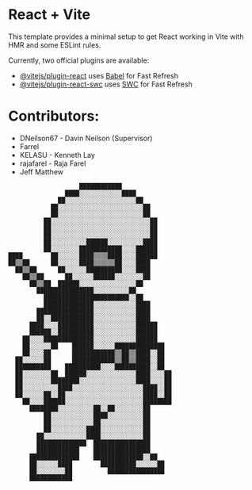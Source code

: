 # React + Vite

This template provides a minimal setup to get React working in Vite with HMR and some ESLint rules.

Currently, two official plugins are available:

- [@vitejs/plugin-react](https://github.com/vitejs/vite-plugin-react/blob/main/packages/plugin-react/README.md) uses [Babel](https://babeljs.io/) for Fast Refresh
- [@vitejs/plugin-react-swc](https://github.com/vitejs/vite-plugin-react-swc) uses [SWC](https://swc.rs/) for Fast Refresh

# Contributors:
- DNeilson67 - Davin Neilson (Supervisor)
- Farrel
- KELASU - Kenneth Lay
- rajafarel - Raja Farel
- Jeff Matthew

```
                    ████████████              
                ████░░░░░░░░░░░░████          
              ██░░░░░░░░░░░░░░░░░░░░██        
            ██░░░░░░░░░░░░░░░░░░░░░░░░██      
            ██░░░░░░░░░░░░░░░░░░░░░░░░██      
          ██░░░░░░░░░░░░░░░░░░░░░░░░░░░░██    
          ██░░░░░░░░░░░░░░░░░░░░░░░░░░░░██    
          ██░░░░░░░░░░░░░░░░░░░░░░░░░░░░██    
          ██░░░░░░░░░░██████░░░░░░░░░░████    
          ██░░░░░░░░████████████░░░░██████    
████        ██░░░░░░████▒▒▒▒████░░░░██████    
██▒▒██      ██░░░░░░████▒▒▒▒▒▒██░░░░████      
  ██▒▒██      ██░░░░░░██████████░░░░████      
    ██▒▒██      ██░░░░░░██████░░░░░░░░██      
      ██▒▒██  ██████░░░░░░░░░░░░░░░░██        
        ████████████████░░░░░░░░░░██          
          ████████████████████████░░██        
          ██████████████░░░░░░░░░░░░████      
        ████████████████░░░░░░░░░░░░████      
        ██░░████████████░░░░░░░░░░░░████      
      ████░░░░██████████░░░░░░░░░░░░██████    
      ██████░░██████████░░░░░░░░░░░░██████    
    ██░░░░██████████████░░░░░░░░░░░░██████    
    ██░░░░░░██    ██████░░░░░░██████████████  
    ██░░░░██      ████████████▒▒██▒▒████░░██  
  ██░░░░░░██      ████████████▒▒██▒▒████░░██  
  ██████████    ██████████░░░░██████████░░██  
  ██░░░░░░░░██  ██████░░░░░░░░░░░░░░████░░░░██
  ██░░░░░░░░████████░░░░░░░░░░░░░░░░████░░░░██
  ██░░░░░░░░░░████░░░░░░░░░░░░░░░░░░░░████░░██
  ██░░░░░░██░░██░░░░░░░░░░░░░░░░░░░░░░████░░██
    ██░░░░██████░░░░░░░░░░░░░░░░░░░░░░████████
      ████████░░░░░░░░░░██░░██░░░░░░░░██      
          ██░░░░░░░░░░░░████░░░░░░░░░░██      
          ██░░░░░░░░░░░░██░░░░░░░░░░░░██      
          ██░░░░░░░░░░████░░░░░░░░░░░░██      
        ██░░░░░░░░░░░░████░░░░░░░░░░░░██      
        ██████████████  ████████████████      
        ████████████    ████████████████      
      ██████████████    ██████████████░░██    
      ██░░░░░░████        ██████████░░░░░░██  
      ██░░░░░░░░██          ████████████████  
      ████████████                            

```
